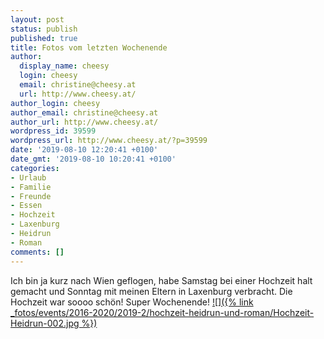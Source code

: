 ```yaml
---
layout: post
status: publish
published: true
title: Fotos vom letzten Wochenende
author:
  display_name: cheesy
  login: cheesy
  email: christine@cheesy.at
  url: http://www.cheesy.at/
author_login: cheesy
author_email: christine@cheesy.at
author_url: http://www.cheesy.at/
wordpress_id: 39599
wordpress_url: http://www.cheesy.at/?p=39599
date: '2019-08-10 12:20:41 +0100'
date_gmt: '2019-08-10 10:20:41 +0100'
categories:
- Urlaub
- Familie
- Freunde
- Essen
- Hochzeit
- Laxenburg
- Heidrun
- Roman
comments: []
---
```

Ich bin ja kurz nach Wien geflogen, habe Samstag bei einer Hochzeit halt gemacht und Sonntag mit meinen Eltern in Laxenburg verbracht. Die Hochzeit war soooo schön! Super Wochenende!
[![]({% link _fotos/events/2016-2020/2019-2/hochzeit-heidrun-und-roman/Hochzeit-Heidrun-002.jpg %})](http://www.cheesy.at/fotos/events/hochzeit-heidrun-und-roman/)
